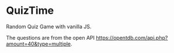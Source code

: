# QuizTime

Random Quiz Game with vanilla JS. 

The questions are from the open API https://opentdb.com/api.php?amount=40&type=multiple.
